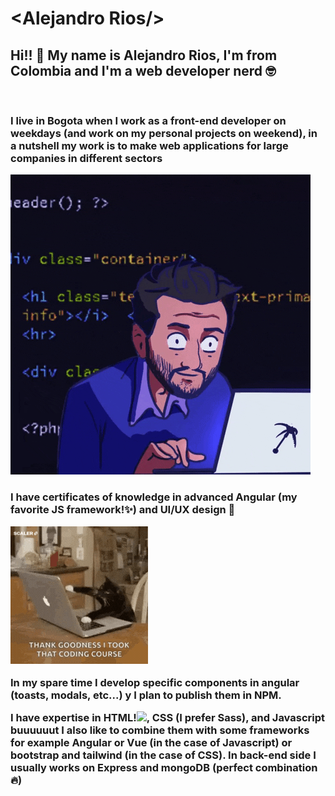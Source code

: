 # &lt;Alejandro Rios/&gt;

## Hi!! 👋 My name is Alejandro Rios, I'm from Colombia and I'm a web developer nerd 🤓
<br>

<h3>I live in Bogota when I work as a front-end developer on weekdays (and work on my personal projects on weekend), in a nutshell my work is to make web applications for large companies in different sectors</h3>

<div class="image">

![Me, developing](/assets/developer.gif)

</div>

<h3>I have certificates of knowledge in advanced Angular (my favorite JS framework!✨) and UI/UX design 🎨
<br>

![Cat!](/assets/cat.gif)

In my spare time I develop specific components in angular (toasts, modals, etc...) y I plan to publish them in NPM.

I have expertise in HTML!<img src="https://marinegeo.github.io/assets/img/MarineGEO_logo.png"></img>, CSS (I prefer Sass), and Javascript buuuuuut I also like to combine them with some frameworks for example Angular or Vue (in the case of Javascript) or bootstrap and tailwind (in the case of CSS). In back-end side I usually works on Express and mongoDB (perfect combination 🔥)